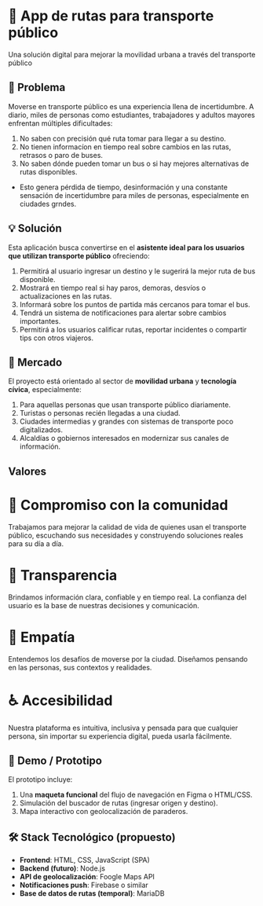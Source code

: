 # 🚌 App de rutas para transporte público
Una solución digital para mejorar la movilidad urbana a través del transporte público

## 🚨 Problema
Moverse en transporte público es una experiencia llena de incertidumbre. A diario, miles de personas como estudiantes, trabajadores y adultos mayores enfrentan múltiples dificultades:
1. No saben con precisión qué ruta tomar para llegar a su destino.
2. No tienen informacíon en tiempo real sobre cambios en las rutas, retrasos o paro de buses.
3. No saben dónde pueden tomar un bus o si hay mejores alternativas de rutas disponibles.
- Esto genera pérdida de tiempo, desinformación y una constante sensación de incertidumbre para miles de personas, especialmente en ciudades grndes.

## 💡 Solución
Esta aplicación busca convertirse en el **asistente ideal para los usuarios que utilizan transporte público** ofreciendo:
1. Permitirá al usuario ingresar un destino y le sugerirá la mejor ruta de bus disponible.
2. Mostrará en tiempo real si hay paros, demoras, desvíos o actualizaciones en las rutas.
3. Informará sobre los puntos de partida más cercanos para tomar el bus.
4. Tendrá un sistema de notificaciones para alertar sobre cambios importantes.
5. Permitirá a los usuarios calificar rutas, reportar incidentes o compartir tips con otros viajeros.

## 🎯 Mercado
El proyecto está orientado al sector de **movilidad urbana** y **tecnología cívica**, especialmente:

1. Para aquellas personas que usan transporte público diariamente.
2. Turistas o personas recién llegadas a una ciudad.
3. Ciudades intermedias y grandes con sistemas de transporte poco digitalizados.
4. Alcaldías o gobiernos interesados en modernizar sus canales de información.

## Valores
# 🫶 Compromiso con la comunidad
Trabajamos para mejorar la calidad de vida de quienes usan el transporte público, escuchando sus necesidades y construyendo soluciones reales para su día a día.

# 🔎 Transparencia
Brindamos información clara, confiable y en tiempo real. La confianza del usuario es la base de nuestras decisiones y comunicación.

# 💛 Empatía
Entendemos los desafíos de moverse por la ciudad. Diseñamos pensando en las personas, sus contextos y realidades.

# ♿ Accesibilidad
Nuestra plataforma es intuitiva, inclusiva y pensada para que cualquier persona, sin importar su experiencia digital, pueda usarla fácilmente.

## 🧪 Demo / Prototipo
El prototipo incluye:

1. Una **maqueta funcional** del flujo de navegación en Figma o HTML/CSS.
2. Simulación del buscador de rutas (ingresar origen y destino).
3. Mapa interactivo con geolocalización de paraderos.

## 🛠️ Stack Tecnológico (propuesto)

- **Frontend**: HTML, CSS, JavaScript (SPA)
- **Backend (futuro)**: Node.js                                                                                                                            
- **API de geolocalización**: Foogle Maps API
- **Notificaciones push**: Firebase o similar
- **Base de datos de rutas (temporal)**: MariaDB
